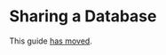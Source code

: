Sharing a Database
==================

This guide [has moved](https://swiftpackageindex.com/groue/GRDB.swift/documentation/grdb/databasesharing).
